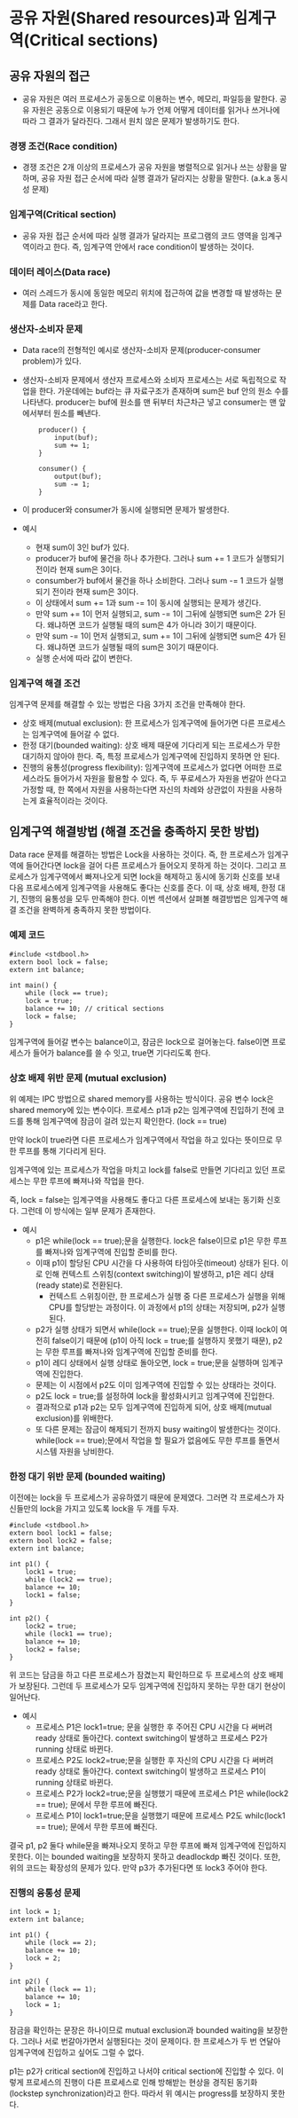 # 공유 자원(Shared resources)과 임계구역(Critical sections)

## 공유 자원의 접근

- 공유 자원은 여러 프로세스가 공동으로 이용하는 변수, 메모리, 파일등을 말한다. 공유 자원은 공동으로 이용되기 때문에 누가 언제 어떻게 데이터를 읽거나 쓰거나에 따라 그 결과가 달라진다. 그래서 원치 않은 문제가 발생하기도 한다.

### 경쟁 조건(Race condition)

- 경쟁 조건은 2개 이상의 프로세스가 공유 자원을 병렬적으로 읽거나 쓰는 상황을 말하며, 공유 자원 접근 순서에 따라 실행 결과가 달라지는 상황을 말한다. (a.k.a 동시성 문제)

### 임계구역(Critical section)

- 공유 자원 접근 순서에 따라 실행 결과가 달라지는 프로그램의 코드 영역을 임계구역이라고 한다. 즉, 임계구역 안에서 race condition이 발생하는 것이다.

### 데이터 레이스(Data race)

- 여러 스레드가 동시에 동일한 메모리 위치에 접근하여 값을 변경할 때 발생하는 문제를 Data race라고 한다.

### 생산자-소비자 문제

- Data race의 전형적인 예시로 생산자-소비자 문제(producer-consumer problem)가 있다.
- 생산자-소비자 문제에서 생산자 프로세스와 소비자 프로세스는 서로 독립적으로 작업을 한다. 가운데에는 buf라는 큐 자료구조가 존재하며 sum은 buf 안의 원소 수를 나타낸다. producer는 buf에 원소를 맨 뒤부터 차근차근 넣고 consumer는 맨 앞에서부터 원소를 빼낸다.

  ```
      producer() {
          input(buf);
          sum += 1;
      }

      consumer() {
          output(buf);
          sum -= 1;
      }
  ```

- 이 producer와 consumer가 동시에 실행되면 문제가 발생한다.
- 예시
  - 현재 sum이 3인 buf가 있다.
  - producer가 buf에 물건을 하나 추가한다. 그러나 sum += 1 코드가 실행되기 전이라 현재 sum은 3이다.
  - consumber가 buf에서 물건을 하나 소비한다. 그러나 sum -= 1 코드가 실행되기 전이라 현재 sum은 3이다.
  - 이 상태에서 sum += 1과 sum -= 1이 동시에 실행되는 문제가 생긴다.
  - 만약 sum += 1이 먼저 실행되고, sum -= 1이 그뒤에 실행되면 sum은 2가 된다. 왜냐하면 코드가 실행될 때의 sum은 4가 아니라 3이기 때문이다.
  - 만약 sum -= 1이 먼저 실행되고, sum += 1이 그뒤에 실행되면 sum은 4가 된다. 왜냐하면 코드가 실행될 때의 sum은 3이기 때문이다.
  - 실행 순서에 따라 값이 변한다.

### 임계구역 해결 조건

임계구역 문제를 해결할 수 있는 방법은 다음 3가지 조건을 만족해야 한다.

- 상호 배제(mutual exclusion): 한 프로세스가 임계구역에 들어가면 다른 프로세스는 임계구역에 들어갈 수 없다.
- 한정 대기(bounded waiting): 상호 배제 때문에 기다리게 되는 프로세스가 무한 대기하지 않아야 한다. 즉, 특정 프로세스가 임계구역에 진입하지 못하면 안 된다.
- 진행의 융통성(progress flexibility): 임계구역에 프로세스가 없다면 어떠한 프로세스라도 들어가서 자원을 활용할 수 있다. 즉, 두 푸로세스가 자원을 번갈아 쓴다고 가정할 때, 한 쪽에서 자원을 사용하는다면 자신의 차례와 상관없이 자원을 사용하는게 효율적이라는 것이다.

## 임계구역 해결방법 (해결 조건을 충족하지 못한 방법)

Data race 문제를 해결하는 방법은 Lock을 사용하는 것이다. 즉, 한 프로세스가 임계구역에 들어간다면 lock을 걸어 다른 프로세스가 들어오지 못하게 하는 것이다. 그리고 프로세스가 임계구역에서 빠져나오게 되면 lock을 해제하고 동시에 동기화 신호를 보내 다음 프로세스에게 임계구역을 사용해도 좋다는 신호를 준다. 이 때, 상호 배제, 한정 대기, 진행의 융통성을 모두 만족해야 한다. 이번 섹션에서 살펴볼 해결방법은 임계구역 해결 조건을 완벽하게 충족하지 못한 방법이다.

### 예제 코드

```
#include <stdbool.h>
extern bool lock = false;
extern int balance;

int main() {
    while (lock == true);
    lock = true;
    balance += 10; // critical sections
    lock = false;
}
```

임계구역에 들어갈 변수는 balance이고, 잠금은 lock으로 걸어놓는다. false이면 프로세스가 들어가 balance를 쓸 수 잇고, true면 기다리도록 한다.

### 상호 배제 위반 문제 (mutual exclusion)

위 예제는 IPC 방법으로 shared memory를 사용하는 방식이다. 공유 변수 lock은 shared memory에 있는 변수이다. 프로세스 p1과 p2는 임계구역에 진입하기 전에 코드를 통해 임계구역에 잠금이 걸려 있는지 확인한다. (lock == true)

만약 lock이 true라면 다른 프로세스가 임계구역에서 작업을 하고 있다는 뜻이므로 무한 루프를 통해 기다리게 된다.

임계구역에 있는 프로세스가 작업을 마치고 lock를 false로 만들면 기다리고 있던 프로세스는 무한 루프에 빠져나와 작업을 한다.

즉, lock = false는 임계구역을 사용해도 좋다고 다른 프로세스에 보내는 동기화 신호다. 그런데 이 방식에는 일부 문제가 존재한다.

- 예시
  - p1은 while(lock == true);문을 실행한다. lock은 false이므로 p1은 무한 루프를 빠져나와 임계구역에 진입할 준비를 한다.
  - 이때 p1이 할당된 CPU 시간을 다 사용하여 타임아웃(timeout) 상태가 된다. 이로 인해 컨텍스트 스위칭(context switching)이 발생하고, p1은 레디 상태(ready state)로 전환된다.
    - 컨텍스트 스위칭이란, 한 프로세스가 실행 중 다른 프로세스가 실행을 위해 CPU를 할당받는 과정이다. 이 과정에서 p1의 상태는 저장되며, p2가 실행된다.
  - p2가 실행 상태가 되면서 while(lock == true);문을 실행한다. 이때 lock이 여전히 false이기 때문에 (p1이 아직 lock = true;를 실행하지 못했기 때문), p2는 무한 루프를 빠져나와 임계구역에 진입할 준비를 한다.
  - p1이 레디 상태에서 실행 상태로 돌아오면, lock = true;문을 실행하며 임계구역에 진입한다.
  - 문제는 이 시점에서 p2도 이미 임계구역에 진입할 수 있는 상태라는 것이다.
  - p2도 lock = true;를 설정하여 lock을 활성화시키고 임계구역에 진입한다.
  - 결과적으로 p1과 p2는 모두 임계구역에 진입하게 되어, 상호 배제(mutual exclusion)를 위배한다.
  - 또 다른 문제는 잠금이 해제되기 전까지 busy waiting이 발생한다는 것이다. while(lock == true);문에서 작업을 할 필요가 없음에도 무한 루프를 돌면서 시스템 자원을 낭비한다.

### 한정 대기 위반 문제 (bounded waiting)

이전에는 lock을 두 프로세스가 공유하였기 때문에 문제였다. 그러면 각 프로세스가 자신들만의 lock을 가지고 있도록 lock을 두 개를 두자.

```
#include <stdbool.h>
extern bool lock1 = false;
extern bool lock2 = false;
extern int balance;

int p1() {
    lock1 = true;
    while (lock2 == true);
    balance += 10;
    lock1 = false;
}

int p2() {
    lock2 = true;
    while (lock1 == true);
    balance += 10;
    lock2 = false;
}
```

위 코드는 담금을 하고 다른 프로세스가 잠겼는지 확인하므로 두 프로세스의 상호 배제가 보장된다. 그런데 두 프로세스가 모두 임계구역에 진입하지 못하는 무한 대기 현상이 일어난다.

- 예시
  - 프로세스 P1은 lock1=true; 문을 실행한 후 주어진 CPU 시간을 다 써버려 ready 상태로 돌아간다. context switching이 발생하고 프로세스 P2가 running 상태로 바뀐다.
  - 프로세스 P2도 lock2=true;문을 실행한 후 자신의 CPU 시간을 다 써버려 ready 상태로 돌아간다. context switching이 발생하고 프로세스 P1이 running 상태로 바뀐다.
  - 프로세스 P2가 lock2=true;문을 실행했기 때문에 프로세스 P1은 while(lock2 == true); 문에서 무한 루프에 빠진다.
  - 프로세스 P1이 lock1=true;문을 실행했기 때문에 프로세스 P2도 whilc(lock1 == true); 문에서 무한 루프에 빠진다.

결국 p1, p2 둘다 while문을 빠져나오지 못하고 무한 루프에 빠져 임계구역에 진입하지 못한다. 이는 bounded waiting을 보장하지 못하고 deadlockdp 빠진 것이다.
또한, 위의 코드는 확장성의 문제가 있다. 만약 p3가 추가된다면 또 lock3 주어야 한다.

### 진행의 융통성 문제

```
int lock = 1;
extern int balance;

int p1() {
    while (lock == 2);
    balance += 10;
    lock = 2;
}

int p2() {
    while (lock == 1);
    balance += 10;
    lock = 1;
}
```

잠금을 확인하는 문장은 하나이므로 mutual exclusion과 bounded waiting을 보장한다. 그러나 서로 번갈아가면서 실행된다는 것이 문제이다. 한 프로세스가 두 번 연달아 임계구역에 진입하고 싶어도 그럴 수 없다.

p1는 p2가 critical section에 진입하고 나서야 critical section에 진입할 수 있다. 이렇게 프로세스의 진행이 다른 프로세스로 인해 방해받는 현상을 경직된 동기화(lockstep synchronization)라고 한다. 따라서 위 예시는 progress를 보장하지 못한다.
